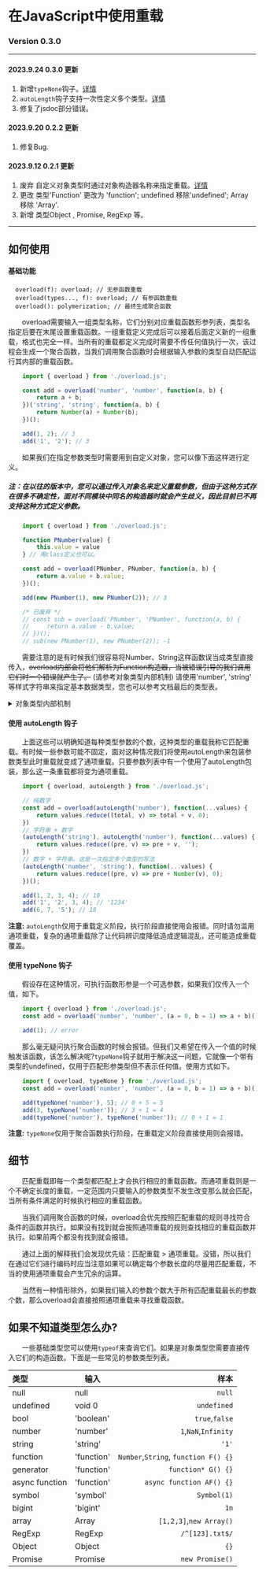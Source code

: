 # 在JavaScript中使用重载   
### Version 0.3.0
---  

#### 2023.9.24 0.3.0 更新 
1. 新增`typeNone`钩子。[详情](#type_none_add)  
2. `autoLength`钩子支持一次性定义多个类型。[详情](#auto_length_update)  
3. 修复了jsdoc部分错误。  

#### 2023.9.20 0.2.2 更新 
1. 修复Bug.  

#### 2023.9.12 0.2.1 更新  
1. 废弃 自定义对象类型时通过对象构造器名称来指定重载。[详情](#overload_define_discard)
2. 更改 类型'Function' 更改为 'function'; undefined 移除'undefined'; Array 移除 'Array'.
3. 新增 类型Object , Promise, RegExp 等。

---
## 如何使用
#### 基础功能

```
  overload(f): overload; // 无参函数重载
  overload(types..., f): overload; // 有参函数重载
  overload(): polymerization; // 最终生成聚合函数
```  

&emsp;&emsp;overload需要输入一组类型名称，它们分别对应重载函数形参列表，类型名指定后要在末尾设置重载函数。一组重载定义完成后可以接着后面定义新的一组重载，格式也完全一样。当所有的重载都定义完成时需要不传任何值执行一次，该过程会生成一个聚合函数，当我们调用聚合函数时会根据输入参数的类型自动匹配运行其内部的重载函数。  

```js
    import { overload } from './overload.js';

    const add = overload('number', 'number', function(a, b) {
        return a + b;
    })('string', 'string', function(a, b) {
        return Number(a) + Number(b);
    })();

    add(1, 2); // 3
    add('1', '2'); // 3
```  

&emsp;&emsp;如果我们在指定参数类型时需要用到自定义对象，您可以像下面这样进行定义。  
<h5 id="overload_define_discard">
注：在以往的版本中，您可以通过传入对象名来定义重载参数，但由于这种方式存在很多不确定性，面对不同模块中同名的构造器时就会产生歧义，因此目前已不再支持这种方式定义参数。
</h5>

``` js
    import { overload } from './overload.js';

    function PNumber(value) {
        this.value = value
    } // 用class定义也可以。

    const add = overload(PNumber, PNumber, function(a, b) {
        return a.value + b.value;
    })();

    add(new PNumber(1), new PNumber(2)); // 3

    /* 已废弃 */
    // const sub = overload('PNumber', 'PNumber', function(a, b) {
    //     return a.value - b.value;
    // })();
    // sub(new PNumber(1), new PNumber(2)); -1
```  

&emsp;&emsp;需要注意的是有时候我们很容易将Number、String这样函数误当成类型直接传入，~~overload内部会将他们解析为Function构造器，当被错误引导的我们调用它们时一个错误就产生了。~~ (请参考对象类型内部机制) 请使用'number', 'string' 等样式字符串来指定基本数据类型，您也可以参考文档最后的类型表。

<details>
    <summary>对象类型内部机制</summary>
    <p>&emsp;&emsp;以前的版本中，在指定对象类型重载参数的时候，overload会直接使用xxx.name属性(字符串类型)作为key保存在映射表中，因此在我们调用聚合函数的时候如果传入了一个实例化的对象，就会调用xxx.constructor.name来和映射表中的各种key进行匹配，对于没有constructor.name的情况会使用'object'字符串和映射表匹配。因此大多数情况下，实例化对象的constructor和重载定义的构造器名称只要一致就会发生匹配，对于不同模块如果出现同名类型作为重载参数时，就会出现指定不明。</p>
    <p>&emsp;&emsp;现在版本，引入WeakMap(不兼容的情况下使用链表结构)通过储存原对象的弱引用实现参数类型的映射，在重载定义阶段，overload会对传入的值进行一次typeof，所得结果如果为'string'则会使用传入的值作为永久映射，其余的情况如果传入的值为`undefined`、`null`、`0`则会使用typeof结果作为永久映射，否则使用传入值(类、构造函数)的弱引用放入WeakMap作为映射。调用聚合函数传入实例化对象时，会通过xxx.constructor到WeakMap中寻找映射值。</p>
    <p>&emsp;&emsp;在兼容模式下，使用链表代替WeakMap，因此需要注意在定义阶段，传入的类、构造器都会被作为强引用类型保存下来。</p>
</details>

#### 使用 autoLength 钩子

&emsp;&emsp;上面这些可以明确知道每种类型参数的个数，这种类型的重载我称它匹配重载。有时候一些参数可能不固定，面对这种情况我们将使用autoLength来包装参数类型此时重载就变成了通项重载。只要参数列表中有一个使用了autoLength包装，那么这一条重载都将变为通项重载。  

<p id="auto_length_update"></p>  

``` js
    import { overload, autoLength } from './overload.js';

    // 纯数字
    const add = overload(autoLength('number'), function(...values) {
        return values.reduce((total, v) => total + v, 0);
    })
    // 字符串 + 数字
    (autoLength('string'), autoLength('number'), function(...values) {
        return values.reduce((pre, v) => pre + v, '');
    })
    // 数字 + 字符串。这是一次指定多个类型的写法
    (autoLength('number', 'string'), function(...values) {
        return values.reduce((pre, v) => pre + Number(v), 0);
    })();

    add(1, 2, 3, 4); // 10
    add('1', '2', 3, 4); // '1234'
    add(6, 7, '5'); // 18
```

**注意:** `autoLength`仅用于重载定义阶段，执行阶段直接使用会报错。同时请勿滥用通项重载，复杂的通项重载除了让代码辨识度降低造成逻辑混乱，还可能造成重载覆盖。  

<h4 id="type_none_add">使用 typeNone 钩子</h4>
&emsp;&emsp;假设存在这种情况，可执行函数形参是一个可选参数，如果我们仅传入一个值，如下。  

``` js
    import { overload } from './overload.js';
    const add = overload('number', 'number', (a = 0, b = 1) => a + b)();

    add(1); // error
```  

&emsp;&emsp;那么毫无疑问执行聚合函数的时候会报错。但我们又希望在传入一个值的时候触发该函数，该怎么解决呢?`typeNone`钩子就用于解决这一问题，它就像一个带有类型的undefined，仅用于匹配形参类型但不表示任何值。使用方式如下。  

``` js
    import { overload, typeNone } from './overload.js';
    const add = overload('number', 'number', (a = 0, b = 1) => a + b)();

    add(typeNone('number'), 5); // 0 + 5 = 5
    add(3, typeNone('number')); // 3 + 1 = 4
    add(typeNone('number'), typeNone('number')); // 0 + 1 = 1
```

**注意:** `typeNone`仅用于聚合函数执行阶段，在重载定义阶段直接使用则会报错。

## 细节  
&emsp;&emsp;匹配重载即每一个类型都匹配上才会执行相应的重载函数。而通项重载则是一个不确定长度的重载，一定范围内只要输入的参数类型不发生改变那么就会匹配，当所有条件满足的时候执行相应的重载函数。  

&emsp;&emsp;当我们调用聚合函数的时候，overload会优先按照匹配重载的规则寻找符合条件的函数并执行。如果没有找到就会按照通项重载的规则查找相应的重载函数并执行。如果前两个都没有找到就会报错。  

&emsp;&emsp;通过上面的解释我们会发现优先级：匹配重载 > 通项重载。没错，所以我们在通过它们进行编码时应当注意如果可以确定每个参数长度的尽量用匹配重载，不当的使用通项重载会产生冗余的运算。  

&emsp;&emsp;当然有一种情形除外，如果我们输入的参数个数大于所有匹配重载最长的参数个数，那么overload会直接按照通项重载来寻找重载函数。



## 如果不知道类型怎么办?  

&emsp;&emsp;一些基础类型您可以使用`typeof`来查询它们。如果是对象类型您需要直接传入它们的构造函数。下面是一些常见的参数类型列表。  


| 类型           | 输入       |                                 样本 |
| :------------- | ---------- | -----------------------------------: |
| null           | null       |                               `null` |
| undefined      | void 0     |                          `undefined` |
| bool           | 'boolean'  |                       `true`,`false` |
| number         | 'number'   |                 `1`,`NaN`,`Infinity` |
| string         | 'string'   |                                `'1'` |
| function       | 'function' | `Number`,`String`, `function F() {}` |
| generator      | 'function' |                   `function* G() {}` |
| async function | 'function' |             `async function AF() {}` |
| symbol         | 'symbol'   |                          `Symbol(1)` |
| bigint         | 'bigint'   |                                 `1n` |
| array          | Array      |              `[1,2,3]`,`new Array()` |
| RegExp         | RegExp     |                      `/^[123].txt$/` |
| Object         | Object     |                                 `{}` |
| Promise        | Promise    |                      `new Promise()` |
